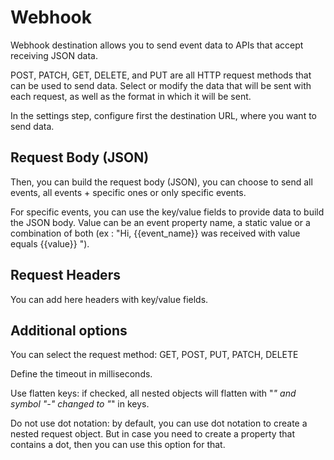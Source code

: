 # Webhook

Webhook destination allows you to send event data to APIs that accept receiving JSON data.&#x20;

POST, PATCH, GET, DELETE, and PUT are all HTTP request methods that can be used to send data. Select or modify the data that will be sent with each request, as well as the format in which it will be sent.

In the settings step, configure first the destination URL, where you want to send data.

## Request Body (JSON)

Then, you can build the request body (JSON), you can choose to send all events, all events + specific ones or only specific events.&#x20;

For specific events, you can use the key/value fields to provide data to build the JSON body. Value can be an event property name, a static value or a combination of both (ex : "Hi, \{{event\_name\}} was received with value equals \{{value\}} ").

## Request Headers

You can add here headers with key/value fields.

## Additional options

You can select the request method: GET, POST, PUT, PATCH, DELETE

Define the timeout in milliseconds.

Use flatten keys: if checked, all nested objects will flatten with "_" and symbol "-" changed to "_" in keys.

Do not use dot notation: by default, you can use dot notation to create a nested request object. But in case you need to create a property that contains a dot, then you can use this option for that.

